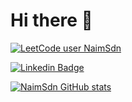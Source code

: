 # Hi there 👋

[![LeetCode user NaimSdn](https://img.shields.io/badge/dynamic/json?style=for-the-badge&labelColor=black&color=%23ffa116&label=Solved&query=solvedOverTotal&url=https%3A%2F%2Fleetcode-badge.vercel.app%2Fapi%2Fusers%2FNaimSdn&logo=leetcode&logoColor=yellow)](https://leetcode.com/NaimSdn/)


[![Linkedin Badge](https://img.shields.io/badge/LinkedIn-0077B5?style=for-the-badge&logo=linkedin&logoColor=white)](https://www.linkedin.com/in/iamcham) 

[![NaimSdn GitHub stats](https://github-readme-stats.vercel.app/api?username=ChamMach)](https://github.com/anuraghazra/github-readme-stats)
